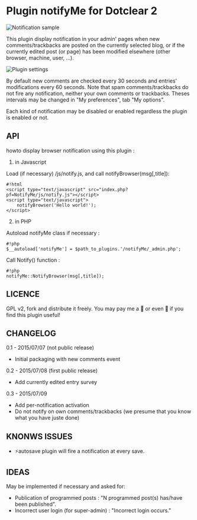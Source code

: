 # Plugin notifyMe for Dotclear 2

![Notification sample](http://open-time.net/public/screenshots/2015/notify-me-display.jpg)

This plugin display notification in your admin' pages when new comments/trackbacks are posted on the currently selected blog, or if the currently edited post (or page) has been modified elsewhere (other browser, machine, user, …).

![Plugin settings](http://open-time.net/public/screenshots/2015/notify-me-prefs.jpg)

By default new comments are checked every 30 seconds and entries' modifications every 60 seconds. Note that spam comments/trackbacks do not fire any notification, neither your own comments or trackbacks. Theses intervals may be changed in "My preferences", tab "My options".

Each kind of notification may be disabled or enabled regardless the plugin is enabled or not.

## API

howto display browser notification using this plugin :

1. in Javascript

Load (if necessary) /js/notify.js, and call notifyBrowser(msg[,title]):


```
#!html
<script type="text/javascript" src="index.php?pf=NotifyMe/js/notify.js"></script>
<script type="text/javascript">
	notifyBrowser('Hello world!');
</script>
```

2. in PHP

Autoload notifyMe class if necessary :

```
#!php
$__autoload['notifyMe'] = $path_to_plugins.'/notifyMe/_admin.php';
```

Call Notify() function :

```
#!php
notifyMe::NotifyBrowser(msg[,title]);
```


## LICENCE

GPL v2, fork and distribute it freely. You may pay me a 🍺 or even 🍻 if you find this plugin useful!


## CHANGELOG

0.1 - 2015/07/07 (not public release)

- Initial packaging with new comments event

0.2 - 2015/07/08 (first public release)

-  Add currently edited entry survey

0.3 - 2015/07/09

- Add per-notification activation
- Do not notify on own comments/trackbacks (we presume that you know what you have juste done)


## KNONWS ISSUES

- ⚡autosave plugin will fire a notification at every save.


## IDEAS

May be implemented if necessary and asked for:

- Publication of programmed posts : "N programmed post(s) has/have been published".
- Incorrect user login (for super-admin) : "Incorrect login occurs."
